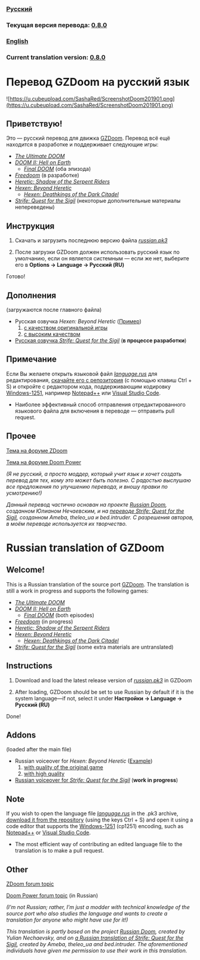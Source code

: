 ### [Русский](#перевод-gzdoom-на-русский-язык)
### Текущая версия перевода: [0.8.0](https://github.com/Nemrtvi/gzdoom-russian-translation/releases/tag/0.8.0)

### [English](#russian-translation-of-gzdoom)
### Current translation version: [0.8.0](https://github.com/Nemrtvi/gzdoom-russian-translation/releases/tag/0.8.0)

# Перевод GZDoom на русский язык
![https://u.cubeupload.com/SashaRed/ScreenshotDoom201901.png](https://u.cubeupload.com/SashaRed/ScreenshotDoom201901.png)

## Приветствую!

Это — русский перевод для движка [GZDoom](https://zdoom.org/index). Перевод всё ещё находится в разработке и поддерживает следующие игры:
- [*The Ultimate DOOM*](https://ru.wikipedia.org/wiki/Doom_(игра,_1993))
- [*DOOM II: Hell on Earth*](https://ru.wikipedia.org/wiki/Doom_II:_Hell_on_Earth)
	- [*Final DOOM*](https://ru.wikipedia.org/wiki/Final_Doom) (оба эпизода)
- [*Freedoom*](https://freedoom.github.io/) (в разработке)
- [*Heretic: Shadow of the Serpent Riders*](https://ru.wikipedia.org/wiki/Heretic)
- [*Hexen: Beyond Heretic*](https://ru.wikipedia.org/wiki/Hexen)
	- [*Hexen: Deathkings of the Dark Citadel*](https://ru.wikipedia.org/wiki/Hexen#Deathkings_of_the_Dark_Citadel)
- [*Strife: Quest for the Sigil*](https://ru.wikipedia.org/wiki/Strife) (некоторые дополнительные материалы непереведены)

## Инструкция

1. Скачать и загрузить последнюю версию файла [*russian.pk3*](https://github.com/Nemrtvi/gzdoom-russian-translation/releases)

2. После загрузки GZDoom должен использовать русский язык по умолчанию, если он является системным — если же нет, выберите его в **Options → Language → Русский (RU)**

Готово!

## Дополнения

(загружаются после главного файла)

- Русская озвучка *Hexen: Beyond Heretic* ([Пример](https://www.youtube.com/watch?v=X0qw1KC07LU))
	1. [с качеством оригинальной игры](https://www.dropbox.com/s/psieluqgootdwho/rus_hexen_voice.pk3?dl=1)
	2. [с высоким качеством](https://www.dropbox.com/s/46r5ugr6zidklqf/rus_hexen_voice_hq.pk3?dl=1)
- [Русская озвучка *Strife: Quest for the Sigil*](https://forum.zdoom.org/viewtopic.php?f=46&t=63476) (**в процессе разработки**)

## Примечание

Если Вы желаете открыть языковой файл [*language.rus*](pk3/language.rus) для редактирования, [скачайте его с репозитория](https://raw.githubusercontent.com/Nemrtvi/gzdoom-russian-translation/master/pk3/language.rus) (с помощью клавиш Ctrl + S) и откройте с редактором кода, поддерживающим кодировку [Windows-1251](https://en.wikipedia.org/wiki/Windows-1251), например [Notepad++](https://notepad-plus-plus.org/download/) или [Visual Studio Code](https://code.visualstudio.com/).
- Наиболее эффективный способ отправления отредактированного языкового файла для включения в переводе — отправить pull request.

## Прочее

[Тема на форуме ZDoom](https://forum.zdoom.org/viewtopic.php?f=19&t=58872)

[Тема на форуме Doom Power](https://i.iddqd.ru/viewtopic.php?t=1492)

*(Я не русский, а просто моддер, который учит язык и хочет создать перевод для тех, кому это может быть полезно. С радостью выслушаю все предложения по улучшению перевода, и вношу правки по усмотрению!)*

*Данный перевод частично основан на проекте [Russian Doom](https://github.com/JNechaevsky/russian-doom), созданном Юлианом Нечаевским, и на [переводе Strife: Quest for the Sigil](http://arc.iddqd.ru/14072015/viewtopic.php?t=5331), созданном Ameba, theleo\_ua и bed.intruder. С разрешения авторов, в моём переводе используется их творчество.*

# Russian translation of GZDoom

## Welcome!

This is a Russian translation of the source port [GZDoom](https://zdoom.org/index). The translation is still a work in progress and supports the following games:
- [*The Ultimate DOOM*](https://en.wikipedia.org/wiki/Doom_(1993_video_game))
- [*DOOM II: Hell on Earth*](https://en.wikipedia.org/wiki/Doom_II:_Hell_on_Earth)
	- [*Final DOOM*](https://en.wikipedia.org/wiki/Final_Doom) (both episodes)
- [*Freedoom*](https://freedoom.github.io/) (in progress)
- [*Heretic: Shadow of the Serpent Riders*](https://en.wikipedia.org/wiki/Heretic)
- [*Hexen: Beyond Heretic*](https://en.wikipedia.org/wiki/Hexen)
	- [*Hexen: Deathkings of the Dark Citadel*](https://en.wikipedia.org/wiki/Hexen:_Beyond_Heretic#Deathkings_of_the_Dark_Citadel)
- [*Strife: Quest for the Sigil*](https://en.wikipedia.org/wiki/Strife_(1996_video_game)) (some extra materials are untranslated)

## Instructions

1. Download and load the latest release version of [*russian.pk3*](https://github.com/Nemrtvi/gzdoom-russian-translation/releases) in GZDoom

2. After loading, GZDoom should be set to use Russian by default if it is the system language—if not, select it under **Настройки → Language → Русский (RU)**

Done!

## Addons

(loaded after the main file)

- Russian voiceover for *Hexen: Beyond Heretic* ([Example](https://www.youtube.com/watch?v=X0qw1KC07LU))
	1. [with quality of the original game](https://www.dropbox.com/s/psieluqgootdwho/rus_hexen_voice.pk3?dl=1)
	2. [with high quality](https://www.dropbox.com/s/46r5ugr6zidklqf/rus_hexen_voice_hq.pk3?dl=1)
- [Russian voiceover for *Strife: Quest for the Sigil*](https://forum.zdoom.org/viewtopic.php?f=46&t=63476) (**work in progress**)

## Note

If you wish to open the language file [*language.rus*](pk3/language.rus) in the .pk3 archive, [download it from the repository](https://raw.githubusercontent.com/Nemrtvi/gzdoom-russian-translation/master/pk3/language.rus) (using the keys Ctrl + S) and open it using a code editor that supports the [Windows-1251](https://en.wikipedia.org/wiki/Windows-1251) (cp1251) encoding, such as [Notepad++](https://notepad-plus-plus.org/download/) or [Visual Studio Code](https://code.visualstudio.com/).
- The most efficient way of contributing an edited language file to the translation is to make a pull request.

## Other

[ZDoom forum topic](https://forum.zdoom.org/viewtopic.php?f=19&t=58872)

[Doom Power forum topic](https://i.iddqd.ru/viewtopic.php?t=1492) (in Russian)

*(I’m not Russian; rather, I’m just a modder with technical knowledge of the source port who also studies the language and wants to create a translation for anyone who might have use for it!)*

*This translation is partly based on the project [Russian Doom](https://github.com/JNechaevsky/russian-doom), created by Yulian Nechaevsky, and on [a Russian translation of Strife: Quest for the Sigil](http://arc.iddqd.ru/14072015/viewtopic.php?t=5331), created by Ameba, theleo_ua and bed.intruder. The aforementioned individuals have given me permission to use their work in this translation.*

